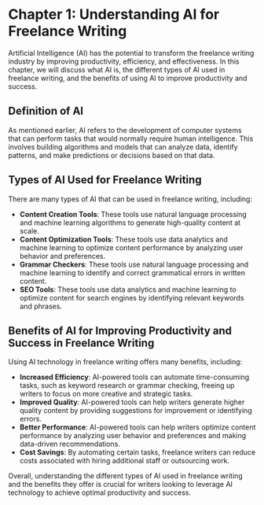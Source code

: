Chapter 1: Understanding AI for Freelance Writing
=================================================

Artificial Intelligence (AI) has the potential to transform the freelance writing industry by improving productivity, efficiency, and effectiveness. In this chapter, we will discuss what AI is, the different types of AI used in freelance writing, and the benefits of using AI to improve productivity and success.

Definition of AI
----------------

As mentioned earlier, AI refers to the development of computer systems that can perform tasks that would normally require human intelligence. This involves building algorithms and models that can analyze data, identify patterns, and make predictions or decisions based on that data.

Types of AI Used for Freelance Writing
--------------------------------------

There are many types of AI that can be used in freelance writing, including:

* **Content Creation Tools**: These tools use natural language processing and machine learning algorithms to generate high-quality content at scale.
* **Content Optimization Tools**: These tools use data analytics and machine learning to optimize content performance by analyzing user behavior and preferences.
* **Grammar Checkers**: These tools use natural language processing and machine learning to identify and correct grammatical errors in written content.
* **SEO Tools**: These tools use data analytics and machine learning to optimize content for search engines by identifying relevant keywords and phrases.

Benefits of AI for Improving Productivity and Success in Freelance Writing
--------------------------------------------------------------------------

Using AI technology in freelance writing offers many benefits, including:

* **Increased Efficiency**: AI-powered tools can automate time-consuming tasks, such as keyword research or grammar checking, freeing up writers to focus on more creative and strategic tasks.
* **Improved Quality**: AI-powered tools can help writers generate higher quality content by providing suggestions for improvement or identifying errors.
* **Better Performance**: AI-powered tools can help writers optimize content performance by analyzing user behavior and preferences and making data-driven recommendations.
* **Cost Savings**: By automating certain tasks, freelance writers can reduce costs associated with hiring additional staff or outsourcing work.

Overall, understanding the different types of AI used in freelance writing and the benefits they offer is crucial for writers looking to leverage AI technology to achieve optimal productivity and success.
